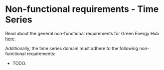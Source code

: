 # Non-functional requirements - Time Series

Read about the general non-functional requirements for Green Energy Hub [here](https://github.com/Energinet-DataHub/green-energy-hub/blob/main/docs/non-functional-requirements.md).

Additionally, the time series domain must adhere to the following non-functional requirements:

- TODO.
